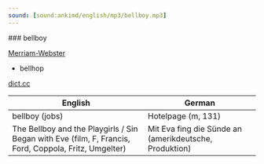 ```yaml
---
sound: [sound:ankimd/english/mp3/bellboy.mp3]
---
```


\### bellboy

[Merriam-Webster](https://www.merriam-webster.com/dictionary/bellboy)

- bellhop

[dict.cc](https://www.dict.cc/bellboy)

| English        | German       |
| -------------- | ------------ |
| bellboy (jobs) | Hotelpage (m, 131) |
| The Bellboy and the Playgirls / Sin Began with Eve (film, F, Francis, Ford, Coppola, Fritz, Umgelter) | Mit Eva fing die Sünde an (amerikdeutsche, Produktion) |
